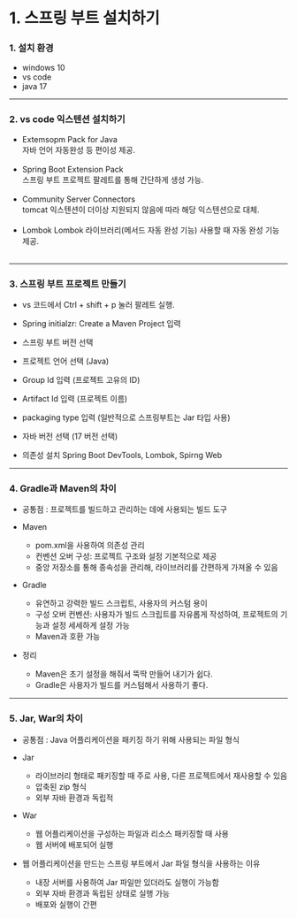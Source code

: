 # 1. 스프링 부트 설치하기

### 1. 설치 환경

-  windows 10
-  vs code
-  java 17

----------------------------------

### 2. vs code 익스텐션 설치하기

- Extemsopm Pack for Java  
  자바 언어 자동완성 등 편이성 제공.
  <br></br>
- Spring Boot Extension Pack  
  스프링 부트 프로젝트 팔레트를 통해 간단하게 생성 가능.
  <br></br>
- Community Server Connectors  
  tomcat 익스텐션이 더이상 지원되지 않음에 따라 해당 익스텐션으로 대체.
  <br></br>
- Lombok
  Lombok 라이브러리(메서드 자동 완성 기능) 사용할 때 자동 완성 기능 제공.
  <br></br>

--------------------------------------

### 3. 스프링 부트 프로젝트 만들기

- vs 코드에서 Ctrl + shift + p 눌러 팔레트 실행.

- Spring initialzr: Create a Maven Project 입력

- 스프링 부트 버전 선택

- 프로젝트 언어 선택 (Java)

- Group Id 입력 (프로젝트 고유의 ID)

- Artifact Id 입력 (프로젝트 이름)

- packaging type 입력 (일반적으로 스프링부트는 Jar 타입 사용)

- 자바 버전 선택 (17 버전 선택)

- 의존성 설치
  Spring Boot DevTools, Lombok, Spirng Web

--------------------------------------

### 4. Gradle과 Maven의 차이

- 공통점 : 프로젝트를 빌드하고 관리하는 데에 사용되는 빌드 도구

- Maven
  - pom.xml을 사용하여 의존성 관리
  - 컨벤션 오버 구성: 프로젝트 구조와 설정 기본적으로 제공
  - 중앙 저장소를 통해 종속성을 관리해, 라이브러리를 간편하게 가져올 수 있음

- Gradle
  - 유연하고 강력한 빌드 스크립트, 사용자의 커스텀 용이
  - 구성 오버 컨벤션: 사용자가 빌드 스크립트를 자유롭게 작성하여, 프로젝트의 기능과 설정 세세하게 설정 가능
  - Maven과 호환 가능
 
- 정리
  - Maven은 초기 설정을 해줘서 뚝딱 만들어 내기가 쉽다.
  - Gradle은 사용자가 빌드를 커스텀해서 사용하기 좋다.

--------------------------------------

### 5. Jar, War의 차이

- 공통점 : Java 어플리케이션을 패키징 하기 위해 사용되는 파일 형식

- Jar
  - 라이브러리 형태로 패키징할 때 주로 사용, 다른 프로젝트에서 재사용할 수 있음
  - 압축된 zip 형식
  - 외부 자바 환경과 독립적
 
- War
  - 웹 어플리케이션을 구성하는 파일과 리소스 패키징할 때 사용
  - 웹 서버에 배포되어 실행
 
- 웹 어플리케이션을 만드는 스프링 부트에서 Jar 파일 형식을 사용하는 이유
  -  내장 서버를 사용하여 Jar 파일만 있더라도 실행이 가능함
  -  외부 자바 환경과 독립된 상태로 실행 가능
  -  배포와 실행이 간편
